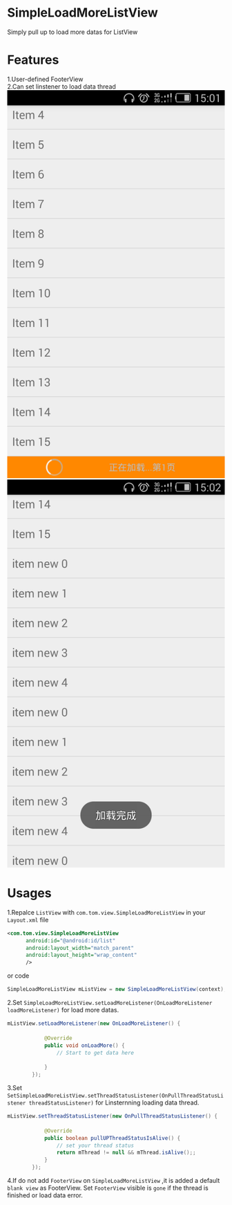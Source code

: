 # SimpleLoadMoreListView
Simply pull up to load more datas for ListView

# Features
1.User-defined FooterView<br>
2.Can set linstener to load data thread<br>
![Alt text](images/Screenshot_1.png)
![Alt text](images/Screenshot_2.png)


# Usages
1.Repalce `ListView` with `com.tom.view.SimpleLoadMoreListView` in your `Layout.xml` file
``` xml
<com.tom.view.SimpleLoadMoreListView
      android:id="@android:id/list"
      android:layout_width="match_parent"
      android:layout_height="wrap_content" 
      />
```
or code
```Java
SimpleLoadMoreListView mListView = new SimpleLoadMoreListView(context);
```
2.Set `SimpleLoadMoreListView.setLoadMoreListener(OnLoadMoreListener loadMoreListener)` for load more datas.</br>
```Java
mListView.setLoadMoreListener(new OnLoadMoreListener() {
			
			@Override
			public void onLoadMore() {
				// Start to get data here
				
			}
		});
```

3.Set `SetSimpleLoadMoreListView.setThreadStatusListener(OnPullThreadStatusListener threadStatusListener)` for 
Linsternning loading data thread.<br>
```Java
mListView.setThreadStatusListener(new OnPullThreadStatusListener() {
			
			@Override
			public boolean pullUPThreadStatusIsAlive() {
				// set your thread status 
				return mThread != null && mThread.isAlive();;
			}
		});
```
4.If do not add `FooterView` on `SimpleLoadMoreListView` ,it is added a default `blank view` as FooterView.
Set `FooterView` visible is `gone` if the thread is finished or load data error.
